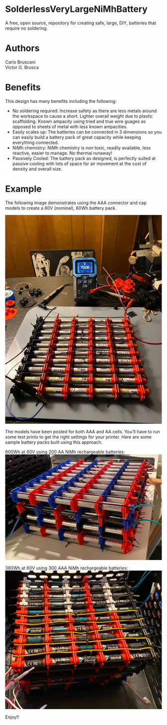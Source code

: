 # SolderlessVeryLargeNiMhBattery
A free, open source, repository for creating safe, large, DIY, batteries that require no soldering.

# Authors
Carlo Bruscani
<br>
Victor G. Brusca
<br>

# Benefits
This design has many benefits including the following:<br>
<ul>
  <li>No soldering required: Increase safety as there are less metals around the workspace to cause a short. Lighter overall weight due to plastic scaffolding. Known ampacity using tried and true wire guages as opposed to sheets of metal with less known ampacities.</li>
  <li>Easily scales up: The batteries can be connected in 3 dimensions so you can easily build a battery pack of great capacity while keeping everything connected.</li>
  <li>NiMh chemistry: NiMh chemistry is non toxic, readily available, less reactive, easier to manage. No thermal runaway!</li>
  <li>Passively Cooled: The battery pack as designed, is perfectly suited at passive cooling with lots of space for air movement at the cost of density and overall size.</li>
</ul>

# Example
The following image demonstrates using the AAA connector and cap models to create a 60V (nominal), 60Wh battery pack.
<br>

![alt text](https://github.com/vbrusca/SolderlessVeryLargeNiMhBattery/blob/main/images/large_aaa_nimh_batt_sm.jpg?raw=true)
<br>

The models have been posted for both AAA and AA cells. You'll have to run some test prints to get the right settings for your printer.
Here are some sample battery packs built using this approach.
<br>

600Wh at 60V using 200 AA NiMh rechargeable batteries:
<br>
![alt text](https://github.com/vbrusca/SolderlessVeryLargeNiMhBattery/blob/main/images/nimh_aa_600Wh_at_60V.jpg?raw=true)
<br>

360Wh at 60V using 300 AAA NiMh rechargeable batteries:
<br>
![alt text](https://github.com/vbrusca/SolderlessVeryLargeNiMhBattery/blob/main/images/nimh_aaa_360Wh_at_60V.jpg?raw=true)
<br>



Enjoy!!
